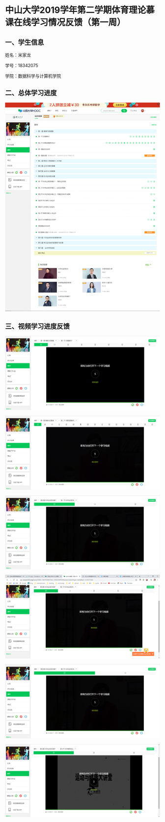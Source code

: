 # 中山大学2019学年第二学期体育理论慕课在线学习情况反馈（第一周）

## 一、学生信息

姓名：米家龙

学号：18342075

学院：数据科学与计算机学院

## 二、总体学习进度

![](./2020-5-13-overview.png)

## 三、视频学习进度反馈

![](./2020-5-13-1-1.png)

![](./2020-5-13-1-2.png)

![](./2020-5-13-5-1.png)

![](./2020-5-13-5-2.png)

![](./2020-5-13-5-3.png)

![](./2020-5-13-5-7.png)